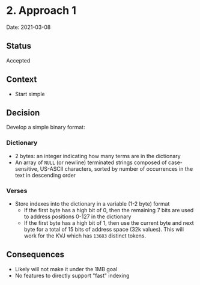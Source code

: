 # 2. Approach 1

Date: 2021-03-08

## Status

Accepted

## Context

* Start simple

## Decision

Develop a simple binary format:

### Dictionary

* 2 bytes: an integer indicating how many terms are in the dictionary
* An array of `NULL` (or newline) terminated strings composed of case-sensitive, US-ASCII characters,
    sorted by number of occurrences in the text in descending order

### Verses
* Store indexes into the dictionary in a variable (1-2 byte) format
  * If the first byte has a high bit of 0, then the remaining 7 bits
    are used to address positions 0-127 in the dictionary
  * If the first byte has a high bit of 1, then use the current byte
    and next byte for a total of 15 bits of address space (32k values).
    This will work for the KVJ which has `13683` distinct tokens.

## Consequences

* Likely will not make it under the 1MB goal
* No features to directly support "fast" indexing